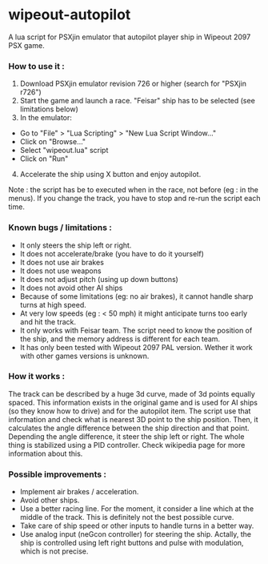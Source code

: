 # wipeout-autopilot
A lua script for PSXjin emulator that autopilot player ship in Wipeout 2097 PSX game.

### How to use it :

1. Download PSXjin emulator revision 726 or higher (search for "PSXjin r726")
2. Start the game and launch a race. "Feisar" ship has to be selected (see limitations below)
3. In the emulator: 
 - Go to "File" > "Lua Scripting" > "New Lua Script Window..."
 - Click on "Browse..."
 - Select "wipeout.lua" script
 - Click on "Run"
4. Accelerate the ship using X button and enjoy autopilot.

Note : the script has be to executed when in the race, not before (eg : in the menus).
If you change the track, you have to stop and re-run the script each time. 

### Known bugs / limitations :

- It only steers the ship left or right. 
- It does not accelerate/brake (you have to do it yourself)
- It does not use air brakes 
- It does not use weapons
- It does not adjust pitch (using up down buttons)
- It does not avoid other AI ships
- Because of some limitations (eg: no air brakes), it cannot handle sharp turns at high speed.
- At very low speeds (eg : < 50 mph) it might anticipate turns too early and hit the track.
- It only works with Feisar team. The script need to know the position of the ship, and the memory address is different for each team.
- It has only been tested with Wipeout 2097 PAL version. Wether it work with other games versions is unknown.

### How it works :

The track can be described by a huge 3d curve, made of 3d points equally spaced.
This information exists in the original game and is used for AI ships (so they know how to drive) and for the autopilot item.
The script use that information and check what is nearest 3D point to the ship position. Then, it calculates the angle difference between the ship direction and that point.
Depending the angle difference, it steer the ship left or right. The whole thing is stabilized using a PID controller. Check wikipedia page for more information about this.

### Possible improvements :

- Implement air brakes / acceleration.
- Avoid other ships.
- Use a better racing line. For the moment, it consider a line which at the middle of the track. This is definitely not the best possible curve.
- Take care of ship speed or other inputs to handle turns in a better way. 
- Use analog input (neGcon controller) for steering the ship. Actally, the ship is controlled using left right buttons and pulse with modulation, which is not precise.